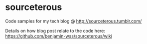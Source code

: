 sourceterous
============

Code samples for my tech blog @ http://sourceterous.tumblr.com/

Details on how blog post relate to the code here: https://github.com/benjamin-wss/sourceterous/wiki

